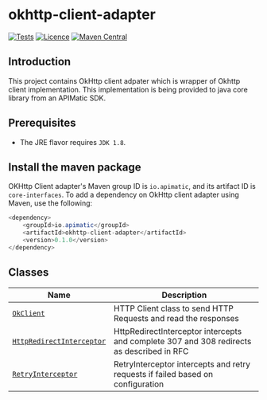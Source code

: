 # okhttp-client-adapter
[![Tests][test-badge]][test-url]
[![Licence][license-badge]][license-url]
[![Maven Central][maven-badge]][maven-url]
## Introduction
This project contains OkHttp client adpater which is wrapper of Okhttp client implementation. This implementation is being provided to java core library from an APIMatic SDK.

## Prerequisites
* The JRE flavor requires `JDK 1.8`.
## Install the maven package
OKHttp Client adapter's Maven group ID is `io.apimatic`, and its artifact ID is `core-interfaces`.
To add a dependency on OkHttp client adapter using Maven, use the following:
```java
<dependency>
    <groupId>io.apimatic</groupId>
    <artifactId>okhttp-client-adapter</artifactId>
    <version>0.1.0</version>
</dependency>
```

## Classes
| Name                                                                    | Description                                                        |
|-------------------------------------------------------------------------|--------------------------------------------------------------------|
| [`OkClient`](./src/main/java/io/apimatic/okhttpclient/adapter/OkClient.java)                     | HTTP Client class to send HTTP Requests and read the responses |
| [`HttpRedirectInterceptor`](./src/main/java/io/apimatic/okhttpclient/adapter/interceptors/HttpRedirectInterceptor.java)            | HttpRedirectInterceptor intercepts and complete 307 and 308 redirects as described in RFC                        |
| [`RetryInterceptor`](./src/main/java/io/apimatic/okhttpclient/adapter/interceptors/RetryInterceptor.java)             | RetryInterceptor intercepts and retry requests if failed based on configuration                |


[test-badge]: https://github.com/apimatic/core-lib-php/actions/workflows/test.yml/badge.svg
[test-url]: https://github.com/apimatic/core-lib-php/actions/workflows/test.yml
[license-badge]: https://img.shields.io/badge/licence-APIMATIC-blue
[license-url]: LICENSE
[maven-badge]: https://img.shields.io/maven-central/v/io.apimatic/core?color=green&style=plastic
[maven-url]: https://central.sonatype.dev/artifact/io.apimatic/okhttp-client-adapter/0.1.0

